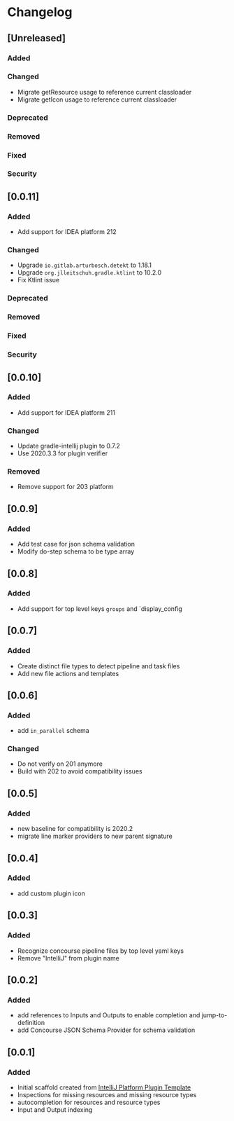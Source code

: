 # Changelog

## [Unreleased]
### Added

### Changed
- Migrate getResource usage to reference current classloader
- Migrate getIcon usage to reference current classloader
### Deprecated

### Removed

### Fixed

### Security

## [0.0.11]
### Added
- Add support for IDEA platform 212

### Changed
- Upgrade `io.gitlab.arturbosch.detekt` to 1.18.1
- Upgrade `org.jlleitschuh.gradle.ktlint` to 10.2.0
- Fix Ktlint issue
### Deprecated

### Removed

### Fixed

### Security

## [0.0.10]
### Added
- Add support for IDEA platform 211

### Changed
- Update gradle-intellij plugin to 0.7.2
- Use 2020.3.3 for plugin verifier

### Removed
- Remove support for 203 platform

## [0.0.9]
### Added
- Add test case for json schema validation 
- Modify do-step schema to be type array

## [0.0.8]
### Added
- Add support for top level keys `groups` and `display_config

## [0.0.7]
### Added
- Create distinct file types to detect pipeline and task files
- Add new file actions and templates

## [0.0.6]
### Added
- add `in_parallel` schema

### Changed
- Do not verify on 201 anymore
- Build with 202 to avoid compatibility issues

## [0.0.5]
### Added
- new baseline for compatibility is 2020.2
- migrate line marker providers to new parent signature

## [0.0.4]
### Added
- add custom plugin icon

## [0.0.3]
### Added
- Recognize concourse pipeline files by top level yaml keys
- Remove "IntelliJ" from plugin name

## [0.0.2]
### Added
- add references to Inputs and Outputs to enable completion
  and jump-to-definition
- add Concourse JSON Schema Provider for schema validation

## [0.0.1]
### Added
- Initial scaffold created from [IntelliJ Platform Plugin Template](https://github.com/JetBrains/intellij-platform-plugin-template)
- Inspections for missing resources and missing resource types
- autocompletion for resources and resource types
- Input and Output indexing
